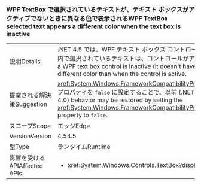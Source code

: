 ### <a name="wpf-textbox-selected-text-appears-a-different-color-when-the-text-box-is-inactive"></a><span data-ttu-id="e83ad-101">WPF TextBox で選択されているテキストが、テキスト ボックスがアクティブでないときに異なる色で表示される</span><span class="sxs-lookup"><span data-stu-id="e83ad-101">WPF TextBox selected text appears a different color when the text box is inactive</span></span>

|   |   |
|---|---|
|<span data-ttu-id="e83ad-102">説明</span><span class="sxs-lookup"><span data-stu-id="e83ad-102">Details</span></span>|<span data-ttu-id="e83ad-103">.NET 4.5 では、WPF テキスト ボックス コントロールがアクティブでないとき (フォーカスがないとき)、ボックス内で選択されているテキストは、コントロールがアクティブなときとは別の色で表示されます。</span><span class="sxs-lookup"><span data-stu-id="e83ad-103">In .NET 4.5, when a WPF text box control is inactive (it doesn't have focus), the selected text inside the box will appear a different color than when the control is active.</span></span>|
|<span data-ttu-id="e83ad-104">提案される解決策</span><span class="sxs-lookup"><span data-stu-id="e83ad-104">Suggestion</span></span>|<span data-ttu-id="e83ad-105"><xref:System.Windows.FrameworkCompatibilityPreferences.AreInactiveSelectionHighlightBrushKeysSupported> プロパティを <code>false</code> に設定することで、以前 (.NET 4.0) の動作が復元される可能性があります。</span><span class="sxs-lookup"><span data-stu-id="e83ad-105">Previous (.NET 4.0) behavior may be restored by setting the <xref:System.Windows.FrameworkCompatibilityPreferences.AreInactiveSelectionHighlightBrushKeysSupported> property to <code>false</code>.</span></span>|
|<span data-ttu-id="e83ad-106">スコープ</span><span class="sxs-lookup"><span data-stu-id="e83ad-106">Scope</span></span>|<span data-ttu-id="e83ad-107">エッジ</span><span class="sxs-lookup"><span data-stu-id="e83ad-107">Edge</span></span>|
|<span data-ttu-id="e83ad-108">Version</span><span class="sxs-lookup"><span data-stu-id="e83ad-108">Version</span></span>|<span data-ttu-id="e83ad-109">4.5</span><span class="sxs-lookup"><span data-stu-id="e83ad-109">4.5</span></span>|
|<span data-ttu-id="e83ad-110">型</span><span class="sxs-lookup"><span data-stu-id="e83ad-110">Type</span></span>|<span data-ttu-id="e83ad-111">ランタイム</span><span class="sxs-lookup"><span data-stu-id="e83ad-111">Runtime</span></span>|
|<span data-ttu-id="e83ad-112">影響を受ける API</span><span class="sxs-lookup"><span data-stu-id="e83ad-112">Affected APIs</span></span>|<ul><li><xref:System.Windows.Controls.TextBox?displayProperty=nameWithType></li></ul>|

